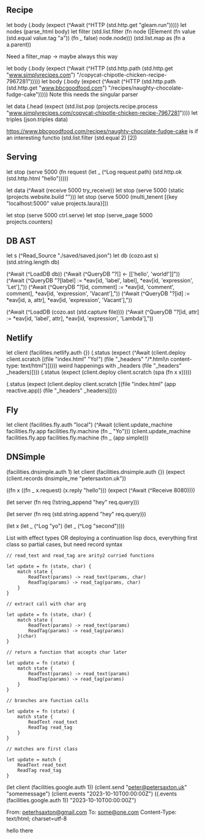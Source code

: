 ## Recipe

let body (.body (expect (^Await (^HTTP (std.http.get "gleam.run")))))
let nodes (parse_html body)
let filter (std.list.filter (fn node (|Element (fn value (std.equal value.tag "a")) (fn _ false) node.node)))
(std.list.map as (fn a a.parent))

Need a filter_map -> maybe always this way

let body (.body (expect (^Await (^HTTP (std.http.path (std.http.get "www.simplyrecipes.com") "/copycat-chipotle-chicken-recipe-7967281")))))
let body (.body (expect (^Await (^HTTP (std.http.path (std.http.get "www.bbcgoodfood.com") "/recipes/naughty-chocolate-fudge-cake")))))
Note this needs the singular parser

let data (.head (expect (std.list.pop (projects.recipe.process "www.simplyrecipes.com/copycat-chipotle-chicken-recipe-7967281"))))
let triples (json.triples data)

https://www.bbcgoodfood.com/recipes/naughty-chocolate-fudge-cake
is  if an interesting functio
(std.list.filter (std.equal 2)  [2])

## Serving
let stop (serve 5000 (fn request (let _ (^Log request.path) (std.http.ok (std.http.html "hello")))))

let data (^Await (receive 5000 try_receive))
let stop (serve 5000 (static (projects.website.build "")))
let stop (serve 5000 (multi_tenent [{key "localhost:5000" value projects.laura}]))


let stop (serve 5000 ctrl.serve)
let stop (serve_page 5000 projects.counters)

## DB AST

let s (^Read_Source "./saved/saved.json")
let db (cozo.ast s)
(std.string.length db)

(^Await (^LoadDB db))
(^Await (^QueryDB "?[] <- [['hello', 'world!']]"))
(^Await (^QueryDB "?[label] := *eav[id, 'label', label], *eav[id, 'expression', 'Let'],"))
(^Await (^QueryDB "?[id, comment] := *eav[id, 'comment', comment], *eav[id, 'expression', 'Vacant'],"))
(^Await (^QueryDB "?[id] := *eav[id, a, attr], *eav[id, 'expression', 'Vacant'],"))

(^Await (^LoadDB (cozo.ast (std.capture file))))
(^Await (^QueryDB "?[id, attr] := *eav[id, 'label', attr], *eav[id, 'expression', 'Lambda'],"))


## Netlify
let client (facilities.netlify.auth {})
(.status (expect (^Await (client.deploy client.scratch [(file "index.html" "Yo!") (file "_headers" "/*.html\n  content-type: text/html")]))))
weird happenings with _headers
(file "_headers" _headers)])))
(.status (expect (client.deploy client.scratch (spa (fn x x)))))

(.status (expect (client.deploy client.scratch [(file "index.html" (app reactive.app)) (file "_headers" _headers)])))

## Fly
let client (facilities.fly.auth "local")
(^Await (client.update_machine facilities.fly.app facilities.fly.machine (fn _ "Yo")))
(client.update_machine facilities.fly.app facilities.fly.machine (fn _ (app simple)))

## DNSimple
(facilities.dnsimple.auth 1)
let client (facilities.dnsimple.auth {})
(expect (client.records dnsimple_me "petersaxton.uk"))


((fn x ((fn _ x.request) (x.reply "hello"))) (expect (^Await (^Receive 8080))))

(let server (fn req (!string_append "hey" req.query)))

(let server (fn req (std.string.append "hey" req.query)))

(let x (let _ (^Log "yo") (let _ (^Log "second"))))

List with effect types
OR
deploying a continuation
lisp docs, everything first class so partial cases, but need record syntax

```
// read_text and read_tag are arity2 curried functions

let update = fn (state, char) {
    match state {
        ReadText(params) -> read_text(params, char)
        ReadTag(params) -> read_tag(params, char)
    }
}

// extract call with char arg

let update = fn (state, char) {
    match state {
        ReadText(params) -> read_text(params)
        ReadTag(params) -> read_tag(params)
    }(char)
}

// return a function that accepts char later

let update = fn (state) {
    match state {
        ReadText(params) -> read_text(params)
        ReadTag(params) -> read_tag(params)
    }
}

// branches are function calls

let update = fn (state) {
    match state {
        ReadText read_text
        ReadTag read_tag
    }
}

// matches are first class

let update = match {
    ReadText read_text
    ReadTag read_tag
}
```

(let client (facilities.google.auth 1))
(client.send "peter@petersaxton.uk" "somemessage")
(client.events "2023-10-10T00:00:00Z")
((.events (facilities.google.auth 1)) "2023-10-10T00:00:00Z")


From: peterhsaxton@gmail.com
To: some@one.com
Content-Type: text/html; charset=utf-8

hello there
